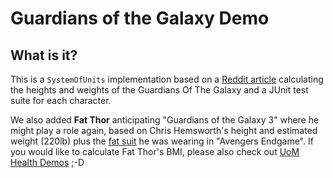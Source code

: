 Guardians of the Galaxy Demo
=================================================

What is it?
-----------
This is a `SystemOfUnits` implementation based on a [Reddit article](https://www.reddit.com/r/Marvel/comments/1ye9ty/i_calculated_the_heights_and_weights_of_the/) calculating the heights and weights of the Guardians Of The Galaxy and a JUnit test suite for each character.

We also added **Fat Thor** anticipating "Guardians of the Galaxy 3" where he might  play a role again, based on Chris Hemsworth's height and estimated weight (220lb) plus the [fat suit](https://www.menshealth.com/entertainment/a28566566/chris-hemsworth-fat-thor-avengers-endgame-behind-the-scenes/) he was wearing in "Avengers Endgame".
If you would like to calculate Fat Thor's BMI, please also check out [UoM Health Demos](https://github.com/unitsofmeasurement/uom-demos/tree/master/domain/health) ;-D
